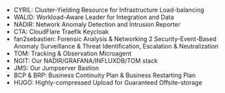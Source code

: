 - CYRIL: Cluster-Yielding Resource for Infrastructure Load-balancing
- WALID: Workload-Aware Leader for Integration and Data
- NADIR: Network Anomaly Detection and Intrusion Reporter
- CTA: CloudFlare Traefik Keycloak
- fan2sebastien: Forensic Analysis & Networking 2 Security-Event-Based Anomaly Surveillance & Threat Identification, Escalation & Neutralization
- TOM: Tracking & Observation Microagent
- NGIT: Our NADIR/GRAFANA/INFLUXDB/TOM stack
- JMS: Our Jumpserver Bastion
- BCP & BRP: Business Continuity Plan & Business Restarting Plan
- HUGO: Highly-compressed Upload for Guaranteed Offsite-storage
